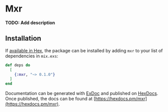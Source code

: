 # Mxr

**TODO: Add description**

## Installation

If [available in Hex](https://hex.pm/docs/publish), the package can be installed
by adding `mxr` to your list of dependencies in `mix.exs`:

```elixir
def deps do
  [
    {:mxr, "~> 0.1.0"}
  ]
end
```

Documentation can be generated with [ExDoc](https://github.com/elixir-lang/ex_doc)
and published on [HexDocs](https://hexdocs.pm). Once published, the docs can
be found at [https://hexdocs.pm/mxr](https://hexdocs.pm/mxr).

